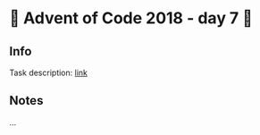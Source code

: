 # 🎄 Advent of Code 2018 - day 7 🎄

## Info

Task description: [link](https://adventofcode.com/2018/day/7)

## Notes

...